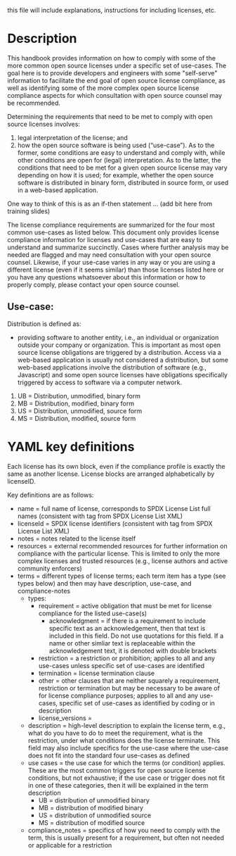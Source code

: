 this file will include explanations, instructions for including licenses, etc. 

# Description
This handbook provides information on how to comply with some of the more common open source licenses under a specific set of use-cases. The goal here is to provide developers and engineers with some "self-serve" information to facilitate the end goal of open source license compliance, as well as identifying some of the more complex open source license compliance aspects for which consultation with open source counsel may be recommended. 
  
Determining the requirements that need to be met to comply with open source licenses involves: 
1) legal interpretation of the license; and 
2) how the open source software is being used (“use-case”). 
As to the former, some conditions are easy to understand and comply with, while other conditions are open for (legal) interpretation. 
As to the latter, the conditions that need to be met for a given open source license may vary depending on how it is used; for example, whether the open source software is distributed in binary form, distributed in source form, or used in a web-based application. 

One way to think of this is as an if-then statement ... (add bit here from training slides)

The license compliance requirements are summarized for the four most common use-cases as listed below. This document only provides license compliance information for licenses and use-cases that are easy to understand and summarize succinctly.  Cases where further analysis may be needed are flagged and may need consultation with your open source counsel.  Likewise, if your use-case varies in any way or you are using a different license (even if it seems similar) than those licenses listed here or you have any questions whatsoever about this information or how to properly comply, please contact your open source counsel.
  
## Use-case:
Distribution is defined as: 
* providing software to another entity, i.e., an individual or organization outside your company or organization. This is important as most open source license obligations are triggered by a distribution. Access via a web-based application is usually not considered a distribution, but some web-based applications involve the distribution of software (e.g., Javascript) and some open source licenses have obligations specifically triggered by access to software via a computer network.

1)	UB = Distribution, unmodified, binary form 
2)	MB = Distribution, modified, binary form 
3)	US = Distribution, unmodified, source form 
4)	MS = Distribution, modified, source form 

# YAML key definitions
Each license has its own block, even if the compliance profile is exactly the same as another license. 
License blocks are arranged alphabetically by licenseID.

Key definitions are as follows:

* name = full name of license, corresponds to SPDX License List full names (consistent with tag from SPDX License List XML) 
* licenseId = SPDX license identifiers (consistent with tag from SPDX License List XML) 
* notes = notes related to the license itself
* resources = external recommended resources for further information on compliance with the particular license. This is limited to only the more complex licenses and trusted resources (e.g., license authors and active community enforcers)
* terms = different types of license terms; each term item has a type (see types below) and then may have description, use-case, and compliance-notes
  * types:
    * requirement = active obligation that must be met for license compliance for the listed use-case(s)
      * acknowledgment = if there is a requirement to include specific text as an acknowledgement, then that text is included in this field. Do not use quotations for this field. If a name or other simliar text is replaceable within the acknowledgement text, it is denoted with double brackets
    * restriction = a restriction or prohibition; applies to all and any use-cases unless specific set of use-cases are identified
    * termination = license termination clause 
    * other = other clauses that are neither squarely a requireement, restriction or termination but may be necessary to be aware of for license compliance purposes; applies to all and any use-cases, specific set of use-cases as identified by coding or in description
    * license_versions = 
  * description = high-level description to explain the license term, e.g., what do you have to do to meet the requirement, what is the restriction, under what conditions does the license terminate. This field may also include specifics for the use-case where the use-case does not fit into the standard four use-cases as defined
  * use cases = the use case for which the terms (or condition) applies. These are the most common triggers for open source license conditions, but not exhaustive; if the use case or trigger does not fit in one of these categories, then it will be explained in the term description
    * UB = distribution of unmodified binary
    * MB = distribution of modified binary
    * US = distribution of unmodified source
    * MS = distribution of modified source
  *  compliance_notes = specifics of how you need to comply with the term, this is usually present for a requirement, but often not needed or applicable for a restriction
 
 
